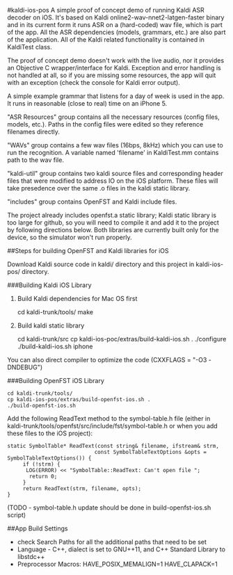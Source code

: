#kaldi-ios-pos
A simple proof of concept demo of running Kaldi ASR decoder on iOS. It's based on Kaldi online2-wav-nnet2-latgen-faster binary and in its current form it runs ASR on a (hard-coded) wav file, which is part of the app. All the ASR dependencies (models, grammars, etc.) are also part of the application. All of the Kaldi related functionality is contained in KaldiTest class.

The proof of concept demo doesn't work with the live audio, nor it provides an Objective C wrapper/interface for Kaldi. Exception and error handling is not handled at all, so if you are missing some resources, the app will quit with an exception (check the console for Kaldi error output).

A simple example grammar that listens for a day of week is used in the app. It runs in reasonable (close to real) time on an iPhone 5.

"ASR Resources" group contains all the necessary resources (config files, models, etc.). Paths in the config files were edited so they reference filenames directly.

"WAVs" group contains a few wav files (16bps, 8kHz) which you can use to run the recognition. A variable named 'filename' in KaldiTest.mm contains path to the wav file.

"kaldi-util" group contains two kaldi source files and corresponding header files that were modified to address IO on the iOS platform. These files will take presedence over the same .o files in the kaldi static library.

"includes" group contains OpenFST and Kaldi include files.

The project already includes openfst.a static library; Kaldi static library is too large for github, so you will need to compile it and add it to the project by following directions below. Both libraries are currently built only for the device, so the simulator won't run properly. 

##Steps for building OpenFST and Kaldi libraries for iOS

Download Kaldi source code in kaldi/ directory and this project in kaldi-ios-pos/ directory.

###Building Kaldi iOS Library
1) Build Kaldi dependencies for Mac OS first

    cd kaldi-trunk/tools/
    make

2) Build kaldi static library

    cd kaldi-trunk/src
    cp kaldi-ios-poc/extras/build-kaldi-ios.sh .
    ./configure
    ./build-kaldi-ios.sh iphone

You can also direct compiler to optimize the code (CXXFLAGS = "-O3 -DNDEBUG")

###Building OpenFST iOS Library
```
cd kaldi-trunk/tools/
cp kaldi-ios-pos/extras/build-openfst-ios.sh .
./build-openfst-ios.sh
```
Add the following ReadText method to the symbol-table.h file (either in kaldi-trunk/tools/openfst/src/include/fst/symbol-table.h or when you add these files to the iOS project):
```
static SymbolTable* ReadText(const string& filename, ifstream& strm,
                            const SymbolTableTextOptions &opts = SymbolTableTextOptions()) {
     if (!strm) {
      LOG(ERROR) << "SymbolTable::ReadText: Can't open file ";
       return 0;
     }
     return ReadText(strm, filename, opts);
}
```
(TODO - symbol-table.h update should be done in build-openfst-ios.sh script)

##App Build Settings
- check Search Paths for all the additional paths that need to be set
- Language - C++, dialect is set to GNU++11, and C++ Standard Library to libstdc++
- Preprocessor Macros: HAVE_POSIX_MEMALIGN=1 HAVE_CLAPACK=1
